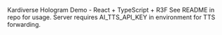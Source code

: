 Kardiverse Hologram Demo - React + TypeScript + R3F
See README in repo for usage. Server requires AI_TTS_API_KEY in environment for TTS forwarding.
